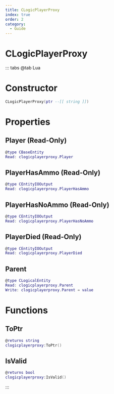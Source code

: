 ```yaml
---
title: CLogicPlayerProxy
index: true
order: 2
category:
  - Guide
---
```


# CLogicPlayerProxy

::: tabs
@tab Lua
# Constructor
```lua
CLogicPlayerProxy(ptr --[[ string ]])
```
# Properties
## Player (Read-Only)
```lua
@type CBaseEntity
Read: clogicplayerproxy.Player
```
## PlayerHasAmmo (Read-Only)
```lua
@type CEntityIOOutput
Read: clogicplayerproxy.PlayerHasAmmo
```
## PlayerHasNoAmmo (Read-Only)
```lua
@type CEntityIOOutput
Read: clogicplayerproxy.PlayerHasNoAmmo
```
## PlayerDied (Read-Only)
```lua
@type CEntityIOOutput
Read: clogicplayerproxy.PlayerDied
```
## Parent 
```lua
@type CLogicalEntity
Read: clogicplayerproxy.Parent
Write: clogicplayerproxy.Parent = value
```
# Functions
## ToPtr
```lua
@returns string
clogicplayerproxy:ToPtr()
```
## IsValid
```lua
@returns bool
clogicplayerproxy:IsValid()
```

:::